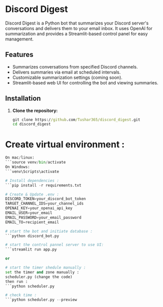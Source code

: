 # Discord Digest

Discord Digest is a Python bot that summarizes your Discord server's conversations and delivers them to your email inbox.  It uses OpenAI for summarization and provides a Streamlit-based control panel for easy management.

## Features

* Summarizes conversations from specified Discord channels.
* Delivers summaries via email at scheduled intervals.
* Customizable summarization settings (coming soon).
* Streamlit-based web UI for controlling the bot and viewing summaries.


## Installation

1. **Clone the repository:**

   ```cmd
   git clone https://github.com/Tushar365/discord_digest.git
   cd discord_digest
# Create virtual environment :
```python -m venv venv
On mac/linux: 
```source venv/bin/activate
On Windows:
```venv\Scripts\activate

# Install dependencies :
```pip install -r requirements.txt

# Create & Update .env :
DISCORD_TOKEN=your_discord_bot_token
TARGET_CHANNEL_IDS=your_channel_ids
OPENAI_KEY=your_openai_api_key
EMAIL_USER=your_email
EMAIL_PASSWORD=your_email_password
EMAIL_TO=recipient_email

# start the bot and initiate database :
```python discord_bot.py

# start the control pannel server to use UI:
```streamlit run app.py

or 

# start the timer shedule manually :
set the timer and zone manually :
scheduler.py (change the code)
then run :
```python scheduler.py

# check time :
```python scheduler.py --preview



